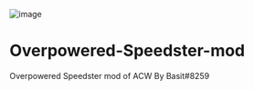 ![image](https://raw.githubusercontent.com/Modraxis/background/main/Starblast%20png.png)
# Overpowered-Speedster-mod
Overpowered Speedster mod of ACW By Basit#8259
